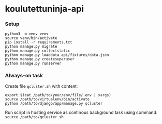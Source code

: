 # koulutettuninja-api

### Setup

```
python3 -m venv venv
source venv/bin/activate
pip install -r requirements.txt
python manage.py migrate
python manage.py collectstatic
python manage.py loaddata api/fixtures/data.json
python manage.py createsuperuser
python manage.py runserver
```

### Always-on task

Create file `qcluster.sh` with content:

```
export $(cat /path/to/your/env/file/.env | xargs)
source /path/to/virtualenv/bin/activate
python /path/to/django/app/manage.py qcluster
```

Run script in hosting service as continous background task using command: `source /path/to/qcluster.sh`